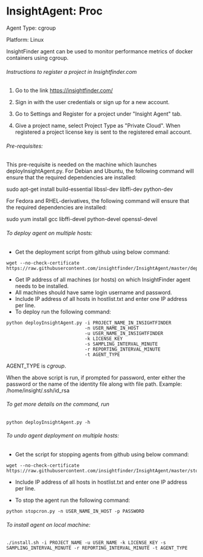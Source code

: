 # InsightAgent: Proc
Agent Type: cgroup

Platform: Linux

InsightFinder agent can be used to monitor performance metrics of docker containers using cgroup.

###### Instructions to register a project in Insightfinder.com
1) Go to the link https://insightfinder.com/

2) Sign in with the user credentials or sign up for a new account.

3) Go to Settings and Register for a project under "Insight Agent" tab.

4) Give a project name, select Project Type as "Private Cloud". When registered a project license key is sent to the registered email account.

###### Pre-requisites:
This pre-requisite is needed on the machine which launches deployInsightAgent.py.
For Debian and Ubuntu, the following command will ensure that the required dependencies are installed:

sudo apt-get install build-essential libssl-dev libffi-dev python-dev

For Fedora and RHEL-derivatives, the following command will ensure that the required dependencies are installed:

sudo yum install gcc libffi-devel python-devel openssl-devel

###### To deploy agent on multiple hosts:

- Get the deployment script from github using below command:
```
wget --no-check-certificate https://raw.githubusercontent.com/insightfinder/InsightAgent/master/deployInsightAgent.py
```
- Get IP address of all machines (or hosts) on which InsightFinder agent needs to be installed.
- All machines should have same login username and password.
- Include IP address of all hosts in hostlist.txt and enter one IP address per line.
- To deploy run the following command:
```
python deployInsightAgent.py -i PROJECT_NAME_IN_INSIGHTFINDER
                             -n USER_NAME_IN_HOST
                             -u USER_NAME_IN_INSIGHTFINDER 
                             -k LICENSE_KEY 
                             -s SAMPLING_INTERVAL_MINUTE 
                             -r REPORTING_INTERVAL_MINUTE 
                             -t AGENT_TYPE
```
AGENT_TYPE is *cgroup*.

When the above script is run, if prompted for password, enter either the password or the name of the identity file along with file path.
Example: /home/insight/.ssh/id_rsa


###### To get more details on the command, run 
```
python deployInsightAgent.py -h
```

###### To undo agent deployment on multiple hosts:
- Get the script for stopping agents from github using below command:
```
wget --no-check-certificate https://raw.githubusercontent.com/insightfinder/InsightAgent/master/stopcron.py
```

- Include IP address of all hosts in hostlist.txt and enter one IP address per line.

- To stop the agent run the following command:
```
python stopcron.py -n USER_NAME_IN_HOST -p PASSWORD
```

###### To install agent on local machine:
```
./install.sh -i PROJECT_NAME -u USER_NAME -k LICENSE_KEY -s SAMPLING_INTERVAL_MINUTE -r REPORTING_INTERVAL_MINUTE -t AGENT_TYPE
```


